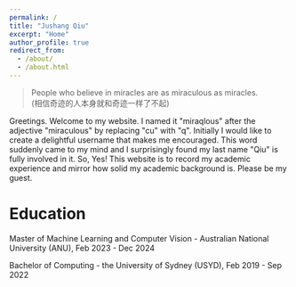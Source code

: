 ```yaml
---
permalink: /
title: "Jushang Qiu"
excerpt: "Home"
author_profile: true
redirect_from: 
  - /about/
  - /about.html
---
```


> People who believe in miracles are as miraculous as miracles.  
(相信奇迹的人本身就和奇迹一样了不起)

Greetings. Welcome to my website. I named it "miraqlous" after the adjective "miraculous" by replacing "cu" with "q". Initially I would like to create a delightful username that makes me encouraged. This word suddenly came to my mind and I surprisingly found my last name "Qiu" is fully involved in it. So, Yes! This website is to record my academic experience and mirror how solid my academic background is. Please be my guest.

Education
======
Master of Machine Learning and Computer Vision - Australian National University (ANU), Feb 2023 - Dec 2024

Bachelor of Computing - the University of Sydney (USYD), Feb 2019 - Sep 2022
